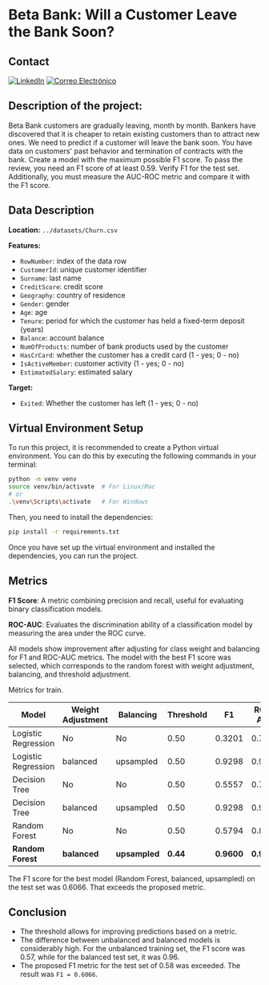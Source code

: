 # Beta Bank: Will a Customer Leave the Bank Soon?

## Contact
[![LinkedIn](https://img.shields.io/badge/LinkedIn-0077B5?style=for-the-badge&logo=linkedin&logoColor=white)](https://www.linkedin.com/in/andres946/)
[![Correo Electrónico](https://img.shields.io/badge/Correo%20Electrónico-andresgvelasquez8@gmail.com-red?style=for-the-badge&logo=mail.ru)](mailto:andresgvelasquez8@gmail.com)  

## Description of the project:
Beta Bank customers are gradually leaving, month by month. Bankers have discovered that it is cheaper to retain existing customers than to attract new ones.
We need to predict if a customer will leave the bank soon. You have data on customers' past behavior and termination of contracts with the bank.
Create a model with the maximum possible F1 score. To pass the review, you need an F1 score of at least 0.59. Verify F1 for the test set.
Additionally, you must measure the AUC-ROC metric and compare it with the F1 score.

## Data Description

**Location:** `../datasets/Churn.csv`

**Features:**
- `RowNumber`: index of the data row
- `CustomerId`: unique customer identifier
- `Surname`: last name
- `CreditScore`: credit score
- `Geography`: country of residence
- `Gender`: gender
- `Age`: age
- `Tenure`: period for which the customer has held a fixed-term deposit (years)
- `Balance`: account balance
- `NumOfProducts`: number of bank products used by the customer
- `HasCrCard`: whether the customer has a credit card (1 - yes; 0 - no)
- `IsActiveMember`: customer activity (1 - yes; 0 - no)
- `EstimatedSalary`: estimated salary

**Target:**
- `Exited`: Whether the customer has left (1 - yes; 0 - no)

## Virtual Environment Setup

To run this project, it is recommended to create a Python virtual environment. You can do this by executing the following commands in your terminal:

```bash
python -m venv venv
source venv/bin/activate  # For Linux/Mac
# or
.\venv\Scripts\activate   # For Windows
```

Then, you need to install the dependencies:

```bash
pip install -r requirements.txt
```
Once you have set up the virtual environment and installed the dependencies, you can run the project.

## Metrics

**F1 Score**:
A metric combining precision and recall, useful for evaluating binary classification models.

**ROC-AUC**:
Evaluates the discrimination ability of a classification model by measuring the area under the ROC curve.

All models show improvement after adjusting for class weight and balancing for F1 and ROC-AUC metrics. The model with the best F1 score was selected, which corresponds to the random forest with weight adjustment, balancing, and threshold adjustment.

Métrics for train.

|  Model             | Weight Adjustment | Balancing   | Threshold | F1       | ROC-AUC  |
|--------------------|-------------------|-------------|-----------|----------|----------|
| Logistic Regression| No                | No          | 0.50      | 0.3201   | 0.7945   |
| Logistic Regression| balanced          | upsampled   | 0.50      | 0.9298   | 0.9241   |
|  Decision Tree     | No                | No          | 0.50      | 0.5557   | 0.7945   |
|  Decision Tree     | balanced          | upsampled   | 0.50      | 0.9298   | 0.9242   |
|  Random Forest     | No                | No          | 0.50      | 0.5794   | 0.8504   |
|  **Random Forest** | **balanced**      | **upsampled**   | **0.44**      | **0.9600**   | **0.9969**   |

The F1 score for the best model (Random Forest, balanced, upsampled) on the test set was 0.6066. That exceeds the proposed metric.

## Conclusion
- The threshold allows for improving predictions based on a metric.
- The difference between unbalanced and balanced models is considerably high. For the unbalanced training set, the F1 score was 0.57, while for the balanced test set, it was 0.96.
- The proposed F1 metric for the test set of 0.58 was exceeded. The result was `F1 = 0.6066`.
